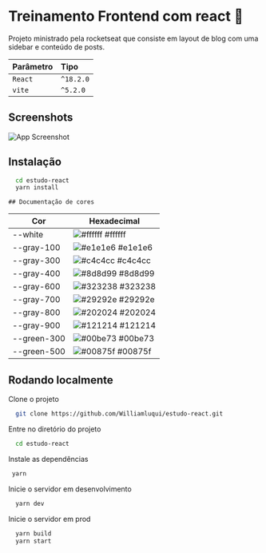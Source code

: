 
# Treinamento Frontend com react 🚀

Projeto ministrado pela rocketseat que consiste em layout de blog com uma sidebar e conteúdo de posts.


| Parâmetro   | Tipo       |
| :---------- | :--------- | 
| `React`| `^18.2.0` | 
| `vite` | `^5.2.0` | 

## Screenshots

![App Screenshot](https://github.com/Williamluqui/estudo-react/assets/88260564/9bcaa7be-0c94-4053-a2e1-c9dd03122da9)



## Instalação


```bash
  cd estudo-react
  yarn install
```
    ## Documentação de cores

| Cor               | Hexadecimal                                                |
| ----------------- | ---------------------------------------------------------------- |
| --white             | ![#ffffff](https://via.placeholder.com/10/ffffff?text=+) #ffffff |
| --gray-100      | ![#e1e1e6](https://via.placeholder.com/10/e1e1e6?text=+) #e1e1e6 |
| --gray-300      | ![#c4c4cc](https://via.placeholder.com/10/c4c4cc?text=+) #c4c4cc |
| --gray-400      | ![#8d8d99](https://via.placeholder.com/10/8d8d99?text=+) #8d8d99 |
| --gray-600      | ![#323238](https://via.placeholder.com/10/323238?text=+) #323238 |
| --gray-700      | ![#29292e](https://via.placeholder.com/10/29292e?text=+) #29292e |
| --gray-800      | ![#202024](https://via.placeholder.com/10/202024?text=+) #202024 |
| --gray-900      | ![#121214](https://via.placeholder.com/10/121214?text=+) #121214 |
| --green-300      | ![#00be73](https://via.placeholder.com/10/00be73?text=+) #00be73 |
| --green-500      | ![#00875f](https://via.placeholder.com/10/00875f?text=+) #00875f |

## Rodando localmente

Clone o projeto

```bash
  git clone https://github.com/Williamluqui/estudo-react.git
```

Entre no diretório do projeto

```bash
  cd estudo-react
```

Instale as dependências

```bash
 yarn
```
Inicie o servidor em desenvolvimento

```bash
  yarn dev
```

Inicie o servidor em prod

```bash
  yarn build
  yarn start
```

